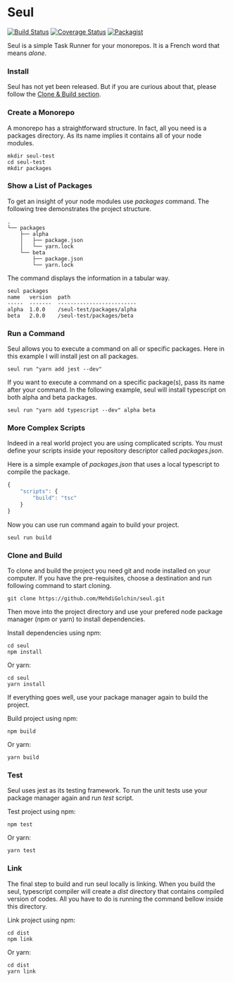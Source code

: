# Seul

[![Build Status](https://circleci.com/gh/MehdiGolchin/seul.png?style=shield)](https://circleci.com/gh/MehdiGolchin/seul) [![Coverage Status](https://coveralls.io/repos/github/MehdiGolchin/seul/badge.svg?branch=master)](https://coveralls.io/github/MehdiGolchin/seul?branch=master) [![Packagist](https://img.shields.io/packagist/l/doctrine/orm.svg)](https://github.com/MehdiGolchin/seul/blob/master/LICENSE)

Seul is a simple Task Runner for your monorepos. It is a French word that means *alone*.

### Install

Seul has not yet been released. But if you are curious about that, please follow the [Clone & Build section](#clone--build).

### Create a Monorepo

A monorepo has a straightforward structure. In fact, all you need is a packages directory. As its name implies it contains all of your node modules.

```shell
mkdir seul-test
cd seul-test
mkdir packages
```

### Show a List of Packages

To get an insight of your node modules use *packages* command. The following tree demonstrates the project structure.

```shell
.
└── packages
    ├── alpha
    │   ├── package.json
    │   └── yarn.lock
    └── beta
        ├── package.json
        └── yarn.lock
```

The command displays the information in a tabular way.

```
seul packages
name   version  path                                                  
-----  -------  -------------------------
alpha  1.0.0    /seul-test/packages/alpha
beta   2.0.0    /seul-test/packages/beta 
```

### Run a Command

Seul allows you to execute a command on all or specific packages. Here in this example I will install jest on all packages.

```shell
seul run "yarn add jest --dev"
```

If you want to execute a command on a specific package(s), pass its name after your command. In the following example, seul will install typescript on both alpha and beta packages.

```shell
seul run "yarn add typescript --dev" alpha beta
```

### More Complex Scripts

Indeed in a real world project you are using complicated scripts. You must define your scripts inside your repository descriptor called *packages.json*.

Here is a simple example of *packages.json* that uses a local typescript to compile the package.

```javascript
{
    "scripts": {
        "build": "tsc"
    }
}
```

Now you can use run command again to build your project.

```shell
seul run build
```

### Clone and Build

To clone and build the project you need git and node installed on your computer. If you have the pre-requisites, choose a destination and run following command to start cloning.

```shell
git clone https://github.com/MehdiGolchin/seul.git
```

Then move into the project directory and use your prefered node package manager (npm or yarn) to install dependencies.

Install dependencies using npm:

```shell
cd seul
npm install
```

Or yarn:

```shell
cd seul
yarn install
```

If everything goes well, use your package manager again to build the project.

Build project using npm:

```shell
npm build
```

Or yarn:

```shell
yarn build
```

### Test

Seul uses jest as its testing framework. To run the unit tests use your package manager again and run *test* script.

Test project using npm:

```shell
npm test
```

Or yarn:

```shell
yarn test
```

### Link

The final step to build and run seul locally is linking. When you build the seul, typescript compiler will create a *dist* directory that contains compiled version of codes. All you have to do is running the command bellow inside this directory.

Link project using npm:

```shell
cd dist
npm link
```

Or yarn:

```shell
cd dist
yarn link
```
